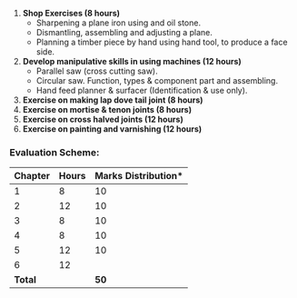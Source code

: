 1. **Shop Exercises (8 hours)**
    * Sharpening a plane iron using and oil stone.
    * Dismantling, assembling and adjusting a plane.
    * Planning a timber piece by hand using hand tool, to produce a face side.
2. **Develop manipulative skills in using machines (12 hours)**
    * Parallel saw (cross cutting saw).
    * Circular saw. Function, types & component part and assembling.
    * Hand feed planner & surfacer (Identification & use only).
3. **Exercise on making lap dove tail joint (8 hours)**
4. **Exercise on mortise & tenon joints (8 hours)**
5. **Exercise on cross halved joints (12 hours)**
6. **Exercise on painting and varnishing (12 hours)**

### Evaluation Scheme:

| Chapter   | Hours | Marks Distribution* |
| --------- | ----- | ------------------- |
| 1         | 8     | 10                  |
| 2         | 12    | 10                  |
| 3         | 8     | 10                  |
| 4         | 8     | 10                  |
| 5         | 12    | 10                  |
| 6         | 12    |                     |
| **Total** |       | **50**              |

